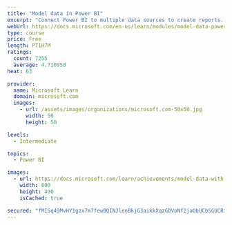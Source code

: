 ```yaml
---
title: "Model data in Power BI"
excerpt: "Connect Power BI to multiple data sources to create reports. Define the relationship between your data sources."
webUrl: https://docs.microsoft.com/en-us/learn/modules/model-data-power-bi/
type: course
price: Free
length: PT1H7M
ratings:
  count: 7255
  average: 4.710958
heat: 63

provider:
  name: Microsoft Learn
  domain: microsoft.com
  images:
    - url: /assets/images/organizations/microsoft.com-50x50.jpg
      width: 50
      height: 50

levels:
  - Intermediate

topics:
  - Power BI

images:
  - url: https://docs.microsoft.com/learn/achievements/model-data-with-power-bi-desktop-social.png
    width: 800
    height: 400
    isCached: true

secured: "fMISq49MvHY1gzx7m7few0QINJlenBkjG3aikkXqzGDVoNf2jaObUCbSGUCRiRAzV8afOIY4jZdXerW6qVpJgL8o0LjRapaAmaL6aLC+SxYDivREloSJdJlwNb76JUgblbr2eEcKhNltUtpX/pIGSwmq1WdL/Btf5xh4+rsfoXVtW+W5aCeROkYusLxrwuzs1+6coj0nPN/k0SHzOQQQyQISjk9DrDeKUugsefEjM+cS3qxZbZrb4LbDvuHx5omWM5vJhazUgDeaA7814G0cbprks9YCDG3I7Rj2xtd3ZVF70GS4S/5GDMgZREbLtVf9CWp6/57wvu1F0PN9Uou164+31pGL6o4P1EQk6VYIFCj80I0YV/mWBz/6VIrzVMkwok6T9seTay5TvOzeKZLU55YNoHYScOZKsiFbZPlkRn4=;qM+s1k0Vwq2/ZyA/0if7Rg=="
---
```



